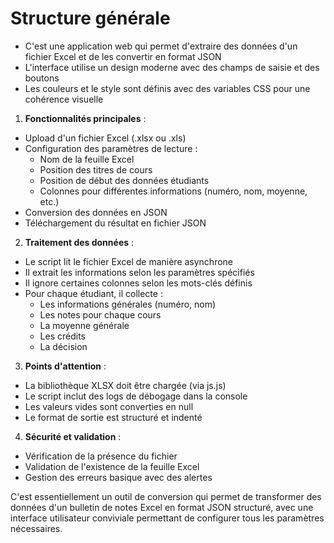 # Structure générale 
- C'est une application web qui permet d'extraire des données d'un fichier Excel et de les convertir en format JSON
- L'interface utilise un design moderne avec des champs de saisie et des boutons
- Les couleurs et le style sont définis avec des variables CSS pour une cohérence visuelle

1. **Fonctionnalités principales** :
- Upload d'un fichier Excel (.xlsx ou .xls)
- Configuration des paramètres de lecture :
  - Nom de la feuille Excel
  - Position des titres de cours
  - Position de début des données étudiants
  - Colonnes pour différentes informations (numéro, nom, moyenne, etc.)
- Conversion des données en JSON
- Téléchargement du résultat en fichier JSON

2. **Traitement des données** :
- Le script lit le fichier Excel de manière asynchrone
- Il extrait les informations selon les paramètres spécifiés
- Il ignore certaines colonnes selon les mots-clés définis
- Pour chaque étudiant, il collecte :
  - Les informations générales (numéro, nom)
  - Les notes pour chaque cours
  - La moyenne générale
  - Les crédits
  - La décision

3. **Points d'attention** :
- La bibliothèque XLSX doit être chargée (via js.js)
- Le script inclut des logs de débogage dans la console
- Les valeurs vides sont converties en null
- Le format de sortie est structuré et indenté

4. **Sécurité et validation** :
- Vérification de la présence du fichier
- Validation de l'existence de la feuille Excel
- Gestion des erreurs basique avec des alertes

C'est essentiellement un outil de conversion qui permet de transformer des données d'un bulletin de notes Excel en format JSON structuré, avec une interface utilisateur conviviale permettant de configurer tous les paramètres nécessaires.
